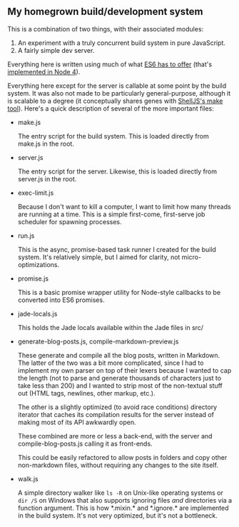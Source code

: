 ## My homegrown build/development system

This is a combination of two things, with their associated modules:

1. An experiment with a truly concurrent build system in pure JavaScript.
2. A fairly simple dev server.

Everything here is written using much of what
[ES6 has to offer](https://kangax.github.io/compat-table/es6/) (that's
[implemented in Node 4](https://nodejs.org/en/docs/es6/)).

Everything here except for the server is callable at some point by the build
system. It was also not made to be particularly general-purpose, although it is
scalable to a degree (it conceptually shares genes with
[ShellJS's make tool](http://documentup.com/shelljs/shelljs#make-tool)). Here's
a quick description of several of the more important files:

- make.js

  The entry script for the build system. This is loaded directly from make.js
  in the root.

- server.js

  The entry script for the server. Likewise, this is loaded directly from
  server.js in the root.

- exec-limit.js

  Because I don't want to kill a computer, I want to limit how many threads are
  running at a time. This is a simple first-come, first-serve job scheduler for
  spawning processes.

- run.js

  This is the async, promise-based task runner I created for the build system.
  It's relatively simple, but I aimed for clarity, not micro-optimizations.

- promise.js

  This is a basic promise wrapper utility for Node-style callbacks to be
  converted into ES6 promises.

- jade-locals.js

  This holds the Jade locals available within the Jade files in src/

- generate-blog-posts.js, compile-markdown-preview.js

  These generate and compile all the blog posts, written in Markdown. The latter
  of the two was a bit more complicated, since I had to implement my own parser
  on top of their lexers because I wanted to cap the length (not to parse and
  generate thousands of characters just to take less than 200) and I wanted to
  strip most of the non-textual stuff out (HTML tags, newlines, other markup,
  etc.).

  The other is a slightly optimized (to avoid race conditions) directory
  iterator that caches its compilation results for the server instead of making
  most of its API awkwardly open.

  These combined are more or less a back-end, with the server and
  compile-blog-posts.js calling it as front-ends.

  This could be easily refactored to allow posts in folders and copy other
  non-markdown files, without requiring any changes to the site itself.

- walk.js

  A simple directory walker like `ls -R` on Unix-like operating systems or
  `dir /S` on Windows that also supports ignoring files *and* directories via a
  function argument. This is how \*.mixin.\* and \*.ignore.\* are implemented in
  the build system. It's not very optimized, but it's not a bottleneck.
